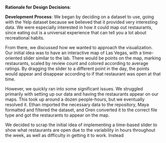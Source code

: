 **Rationale for Design Decisions**:

**Development Process**:
We began by deciding on a dataset to use, going with the Yelp dataset because we believed that it provided very interesting data. We were especially interested in how it could map out restaurants, since eating out is a universal experience that can tell you a lot about recreational habits.

From there, we discussed how we wanted to approach the visualization. Our initial idea was to have an interactive map of Las Vegas, with a time-oriented slider similar to the lab. There would be points on the map, marking restaurants, scaled by review count and colored according to average ratings. By dragging the slider to a different point in the day, the points would appear and disappear according to if that restaurant was open at that time.

However, we quickly ran into some significant issues. We struggled primarily with setting up our data and having the restaurants appear on our maps. This took up around a dozen people-hours, but we eventually resolved it. Ethan imported the necessary data to the repository, Maya formatted and filtered the dataset, and Oren converted it to the correct file type and got the restaurants to appear on the map.

We decided to scrap the initial idea of implementing a time-based slider to show what restaurants are open due to the variability in hours throughout the week, as well as difficulty in getting it to work. Instead